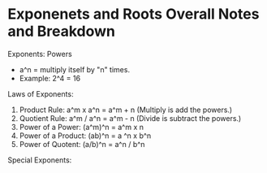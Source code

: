 # Exponenets and Roots Overall Notes and Breakdown

Exponents: Powers

- a^n = multiply itself by "n" times.
- Example: 2^4 = 16


Laws of Exponents:
1. Product Rule: a^m x a^n = a^m + n (Multiply is add the powers.)
2. Quotient Rule: a^m / a^n = a^m - n (Divide is subtract the powers.)
3. Power of a Power: (a^m)^n = a^m x n
4. Power of a Product: (ab)^n = a ^n x b^n
5. Power of Quotent: (a/b)^n = a^n / b^n 


Special Exponents:


